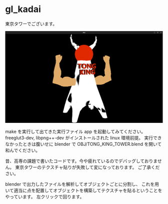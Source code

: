 # gl_kadai

東京タワーでございます。

![](TONG_KING.png)

make を実行して出てきた実行ファイル app を起動してみてください。
freeglut3-dev, libpng++-dev がインストールされた linux 環境前提。
実行できなかったときは腹いせに blender で OBJ/TONG_KING_TOWER.blend を開いて和んでください。

昔、高専の課題で書いたコードです。今や疲れているのでデバッグしておりません。
東京タワーのテクスチャ貼りが失敗して変になっております。
ご了承ください。

blender で出力したファイルを解析してオブジェクトごとに分割し、
これを用いて適当に点を配置してオブジェクトを構築してテクスチャを貼るということをやっています。
左クリックで回ります。
